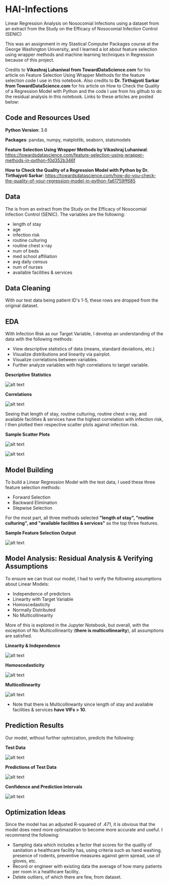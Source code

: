 # HAI-Infections
Linear Regression Analysis on Nosocomial Infections using a dataset from an extract from the Study on the Efficacy of Nosocomial Infection Control (SENIC)

This was an assignment in my Stastical Computer Packages course at the George Washington University, and I learned a lot about feature selection using wrapper methods and machine learning techniques in Regression because of this project.

Credits to **Vikashraj Luhaniwal from TowardDataScience.com** for his article on Feature Selection Using Wrapper Methods for the feature selection code I use in this  notebook. Also credits to **Dr. Tirthajyoti Sarkar from TowardDataScience.com** for  his article on How to Check the Quality of a Regression Model with Python and the code I use from his github to do the residual analysis in this notebook. Links to these articles are posted below:

## Code and Resources Used

**Python Version**: 3.6

**Packages**: pandas, numpy, matplotlib, seaborn, statsmodels

**Feature Selection Using Wrapper Methods by Vikashraj Luhaniwal**: https://towardsdatascience.com/feature-selection-using-wrapper-methods-in-python-f0d352b346f

**How to Check the Quality of a Regression Model with Python by Dr. Tirthajyoti Sarkar**: https://towardsdatascience.com/how-do-you-check-the-quality-of-your-regression-model-in-python-fa61759ff685

## Data

The is from an extract from the Study on the Efficacy of Nosocomial Infection Control (SENIC). The variables are the following:
- length of stay
- age
- infection risk
- routine culturing 
- routine chest x-ray
- num of beds
- med school affiliation 
- avg daily census 
- num of nurses
- available facilities & services

## Data Cleaning
With our test data being patient ID's 1-5, these rows are dropped from the original dataset.

## EDA
With Infection Risk as our Target Variable, I develop an understanding of the data with the following methods:
- View descriptive statistics of data (means, standard deviations, etc.)
- Visualize distributions and linearity via pairplot.
- Visualize correlations between variables.
- Further analyze variables with high correlations to target variable.

**Descriptive Statistics**

![alt text](https://github.com/MarcelinoV/HAI-Infections/blob/master/Images/Desc_Stats.jpg "Descriptive Stats of Features")

**Correlations**

![alt text](https://github.com/MarcelinoV/HAI-Infections/blob/master/Images/Heatmap.jpg "Heatmap of Pearson Correlations between Variables")

Seeing that length of stay, routine culturing, routine chest x-ray, and available facilities & services have the highest correlation with infection risk, I then plotted their respective scatter plots against infection risk.

**Sample Scatter Plots**

![alt text](https://github.com/MarcelinoV/HAI-Infections/blob/master/Images/l_s_scatter.jpg "length of stay vs. infection risk")

![alt text](https://github.com/MarcelinoV/HAI-Infections/blob/master/Images/af&s_scatter.jpg "available facilities & services vs. infection risk")

## Model Building
To build a Linear Regression Model with the test data, I used these three feature selection methods:
- Forward Selection
- Backward Elimination
- Stepwise Selection

For the most part, all three methods selected **"length of stay", "routine culturing", and "available facilities & services"** as the top three features.

**Sample Feature Selection Output**

![alt text](https://github.com/MarcelinoV/HAI-Infections/blob/master/Images/Stepwise.jpg "Output with selected features (First Line) and OLS Regression Results")

## Model Analysis: Residual Analysis & Verifying Assumptions
To ensure we can trust our model, I had to verify the following assumptions about Linear Models:
- Independence of predictors
- Linearity with Target Variable
- Homoscedasticity
- Normally Distributed
- No Multicollinearity 

More of this is explored in the Jupyter Notebook, but overall, with the exception of No Multicollinearity (**there is multicollinearity**), all assumptions are satisfied.

**Linearity & Independence**

![alt text](https://github.com/MarcelinoV/HAI-Infections/blob/master/Images/r_c_res.jpg "Routine Culturing Residual Plot")

**Homoscedasticity**

![alt text](https://github.com/MarcelinoV/HAI-Infections/blob/master/Images/homo.jpg "Fitted vs Residuals Plot: Homoscedasticity")

**Multicollinearity**

![alt text](https://github.com/MarcelinoV/HAI-Infections/blob/master/Images/vif.jpg "Variance Inflation Factors")

- Note that there is Multicollinearity since length of stay and available facilities & services **have VIFs > 10**.

## Prediction Results

Our model, without further optmization, predicts the following:

**Test Data**

![alt text](https://github.com/MarcelinoV/HAI-Infections/blob/master/Images/test.jpg "Variance Inflation Factors")

**Predictions of Test Data**

![alt text](https://github.com/MarcelinoV/HAI-Infections/blob/master/Images/predictions.jpg "Variance Inflation Factors")

**Confidence and Prediction Intervals**

![alt text](https://github.com/MarcelinoV/HAI-Infections/blob/master/Images/conf_pred_int.jpg "Variance Inflation Factors")

## Optimization Ideas
Since the model has an adjusted R-squared of .471, it is obvious that the model does need more optimazation to become more accurate and useful. I recommend the following:
- Sampling data which includes a factor that scores for the quality of sanitation a healthcare facility has, using criteria such as hand washing, presence of rodents, preventive measures against germ spread, use of gloves, etc. 
- Record or engineer with existing data the average of how many patients per room in a healthcare facility.
- Delete outliers, of which there are few, from dataset.
